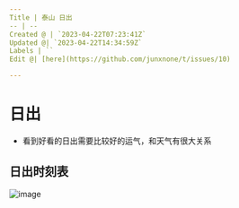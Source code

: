 ```yaml
---
Title | 泰山 日出
-- | --
Created @ | `2023-04-22T07:23:41Z`
Updated @| `2023-04-22T14:34:59Z`
Labels | ``
Edit @| [here](https://github.com/junxnone/t/issues/10)

---
```

# 日出
- 看到好看的日出需要比较好的运气，和天气有很大关系

## 日出时刻表

![image](https://user-images.githubusercontent.com/2216970/233769708-e5c2c559-e0b1-4aa3-91fa-c6f5eeac10a1.png)

